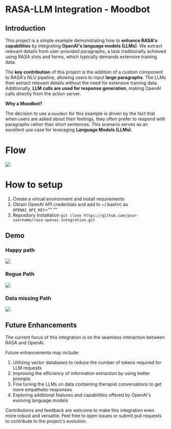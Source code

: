 # RASA-LLM Integration - Moodbot

## Introduction



This project is a simple example demonstrating how to **enhance RASA's capabilities** by integrating **OpenAI's language models (LLMs)**. We extract relevant details from user-provided paragraphs, a task traditionally achieved using RASA slots and forms, which typically demands extensive training data.

The **key contribution** of this project is the addition of a custom component to RASA's NLU pipeline, allowing users to input **large paragraphs**. The LLMs then extract relevant details without the need for extensive training data. Additionally, **LLM calls are used for response generation**, making OpenAI calls directly from the action server.

**Why a Moodbot?**

The decision to use a `moodbot` for this example is driven by the fact that when users are asked about their feelings, they often prefer to respond with paragraphs rather than short sentences. This scenario serves as an excellent use case for leveraging **Language Models (LLMs)**.



# Flow
![](https://github.com/vishwanathvenkat/moodbot/blob/master/moodbot-flow.png)


# How to setup
1. Create a virtual environment and install requirements
2. Obtain OpenAI API credentials and add to ~/.bashrc as `OPENAI_API_KEY`="" ""
3. Repository Installation
```git clone https://github.com/your-username/rasa-openai-integration.git```


## Demo
### Happy path
[![](https://github.com/vishwanathvenkat/moodbot/blob/master/Thumbnail.png)](https://www.youtube.com/watch?v=tSHLao7PYhE&ab_channel=VishwanathVenkat)
### Rogue Path
[![](https://github.com/vishwanathvenkat/moodbot/blob/master/Thumbnail.png)](https://www.youtube.com/watch?v=8gt8v19O9xY&ab_channel=VishwanathVenkat)
### Data missing Path
[![](https://github.com/vishwanathvenkat/moodbot/blob/master/Thumbnail.png)](https://www.youtube.com/watch?v=9KFdWlyAk4U&ab_channel=VishwanathVenkat)

## Future Enhancements

The current focus of this integration is on the seamless interaction between RASA and OpenAI.

Future enhancements may include:
1. Utilizing vector databases to reduce the number of tokens required for LLM requests
2. Improving the efficiency of information extraction by using better prompts
3. Fine tuning the LLMs on data containing therapist conversations to get more empathetic responses
4. Exploring additional features and capabilities offered by OpenAI's evolving language models

Contributions and feedback are welcome to make this integration even more robust and versatile.
Feel free to open issues or submit pull requests to contribute to the project's evolution.
